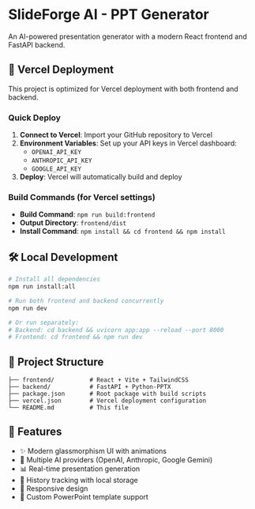 # SlideForge AI - PPT Generator

An AI-powered presentation generator with a modern React frontend and FastAPI backend.

## 🚀 Vercel Deployment

This project is optimized for Vercel deployment with both frontend and backend.

### Quick Deploy

1. **Connect to Vercel**: Import your GitHub repository to Vercel
2. **Environment Variables**: Set up your API keys in Vercel dashboard:
   - `OPENAI_API_KEY`
   - `ANTHROPIC_API_KEY`
   - `GOOGLE_API_KEY`
3. **Deploy**: Vercel will automatically build and deploy

### Build Commands (for Vercel settings)

- **Build Command**: `npm run build:frontend`
- **Output Directory**: `frontend/dist`
- **Install Command**: `npm install && cd frontend && npm install`

## 🛠️ Local Development

```bash
# Install all dependencies
npm run install:all

# Run both frontend and backend concurrently
npm run dev

# Or run separately:
# Backend: cd backend && uvicorn app:app --reload --port 8000
# Frontend: cd frontend && npm run dev
```

## 📁 Project Structure

```
├── frontend/          # React + Vite + TailwindCSS
├── backend/           # FastAPI + Python-PPTX
├── package.json       # Root package with build scripts
├── vercel.json        # Vercel deployment configuration
└── README.md          # This file
```

## 🔧 Features

- ✨ Modern glassmorphism UI with animations
- 🤖 Multiple AI providers (OpenAI, Anthropic, Google Gemini)
- 📊 Real-time presentation generation
- 💾 History tracking with local storage
- 📱 Responsive design
- 🎨 Custom PowerPoint template support
